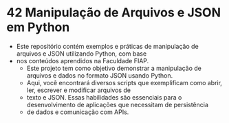 
# 42 Manipulação de Arquivos e JSON em Python
- Este repositório contém exemplos e práticas de manipulação de arquivos e JSON utilizando Python, com base
- nos conteúdos aprendidos na Faculdade FIAP. 
  - Este projeto tem como objetivo demonstrar a manipulação de arquivos e dados no formato JSON usando Python.
  - Aqui, você encontrará diversos scripts que exemplificam como abrir, ler, escrever e modificar arquivos de
  - texto e JSON. Essas habilidades são essenciais para o desenvolvimento de aplicações que necessitam de persistência
  - de dados e comunicação com APIs.

    

